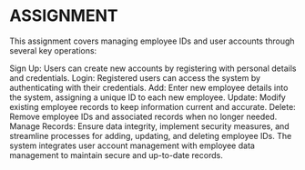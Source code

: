 # ASSIGNMENT
This assignment covers managing employee IDs and user accounts through several key operations:

Sign Up: Users can create new accounts by registering with personal details and credentials.
Login: Registered users can access the system by authenticating with their credentials.
Add: Enter new employee details into the system, assigning a unique ID to each new employee.
Update: Modify existing employee records to keep information current and accurate.
Delete: Remove employee IDs and associated records when no longer needed.
Manage Records: Ensure data integrity, implement security measures, and streamline processes for adding, updating, and deleting employee IDs.
The system integrates user account management with employee data management to maintain secure and up-to-date records.
